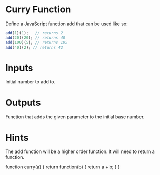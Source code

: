 # Curry Function

Define a JavaScript function add that can be used like so:

```js
add(1)(1);   // returns 2
add(20)(20); // returns 40
add(100)(5); // returns 105
add(40)(2); // returns 42
```

# Inputs

Initial number to add to.

# Outputs

Function that adds the given parameter to the initial base number.

# Hints
The add function will be a higher order function. It will need to return a function.

function curry(a) {
  return function(b) {
    return a + b;
  }
}
